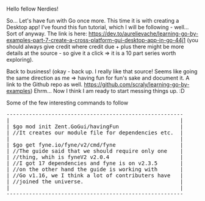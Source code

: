 Hello fellow Nerdies!

So... Let's have fun with Go once more. This time it is with creating a Desktop app! I've found this fun tutorial, which I will be following - well... Sort of anyway. The link is here: 
https://dev.to/aurelievache/learning-go-by-examples-part-7-create-a-cross-platform-gui-desktop-app-in-go-44j1 (you should always give credit where credit due + plus there might be more details at the source - so give it a click => it is a 10 part series worth exploring).

Back to business! (okay - back up. I really like that source! Seems like going the same direction as me => having fun for fun's sake and document it. A link to the Github repo as well. https://github.com/scraly/learning-go-by-examples)
Ehrm... Now I think I am ready to start messing things up. :D

Some of the few interesting commands to follow
<pre>
-------------------------------------------------------
|                                                     |
| $go mod init Zent.GoGui/havingFun                   |
| //It creates our module file for dependencies etc.  |
|                                                     |
| $go get fyne.io/fyne/v2/cmd/fyne                    |
| //The guide said that we should require only one    |
| //thing, whih is fyneV2 v2.0.4                      |
| //I got 17 dependencies and fyne is on v2.3.5       |
| //on the other hand the guide is working with       |
| //Go v1.16, we I think a lot of contributers have   |
| //joined the universe.                              |
|                                                     |
-------------------------------------------------------
</pre>
